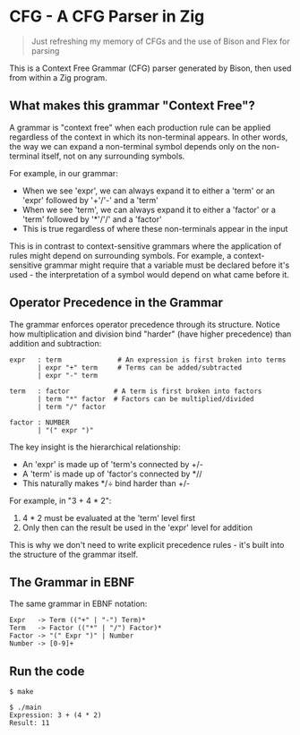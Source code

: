 # CFG - A CFG Parser in Zig
> Just refreshing my memory of CFGs and the use of Bison and Flex for parsing

This is a Context Free Grammar (CFG) parser generated by Bison, then used from within a Zig program.

## What makes this grammar "Context Free"?

A grammar is "context free" when each production rule can be applied regardless of
the context in which its non-terminal appears. In other words, the way we can expand
a non-terminal symbol depends only on the non-terminal itself, not on any surrounding symbols.

For example, in our grammar:
- When we see 'expr', we can always expand it to either a 'term' or an 'expr' followed by '+'/'-' and a 'term'
- When we see 'term', we can always expand it to either a 'factor' or a 'term' followed by '*'/'/' and a 'factor'
- This is true regardless of where these non-terminals appear in the input

This is in contrast to context-sensitive grammars where the application of rules might
depend on surrounding symbols. For example, a context-sensitive grammar might require
that a variable must be declared before it's used - the interpretation of a symbol
would depend on what came before it.

## Operator Precedence in the Grammar

The grammar enforces operator precedence through its structure. Notice how multiplication
and division bind "harder" (have higher precedence) than addition and subtraction:

```
expr   : term              # An expression is first broken into terms
       | expr "+" term     # Terms can be added/subtracted
       | expr "-" term

term   : factor           # A term is first broken into factors
       | term "*" factor  # Factors can be multiplied/divided
       | term "/" factor

factor : NUMBER
       | "(" expr ")"
```

The key insight is the hierarchical relationship:
- An 'expr' is made up of 'term's connected by +/-
- A 'term' is made up of 'factor's connected by *//
- This naturally makes */÷ bind harder than +/-

For example, in "3 + 4 * 2":
1. 4 * 2 must be evaluated at the 'term' level first
2. Only then can the result be used in the 'expr' level for addition

This is why we don't need to write explicit precedence rules - it's built into the structure of the grammar itself.

## The Grammar in EBNF

The same grammar in EBNF notation:

```
Expr   -> Term (("+" | "-") Term)*
Term   -> Factor (("*" | "/") Factor)*
Factor -> "(" Expr ")" | Number
Number -> [0-9]+
```

## Run the code

```
$ make

$ ./main
Expression: 3 + (4 * 2)
Result: 11
